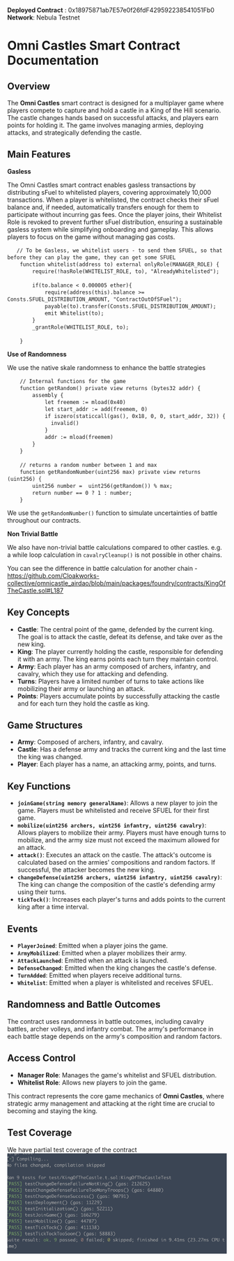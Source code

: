 **Deployed Contract** : 0x18975871ab7E57e0f26fdF429592238541051Fb0
**Network**: Nebula Testnet

# Omni Castles Smart Contract Documentation

## Overview
The **Omni Castles** smart contract is designed for a multiplayer game where players compete to capture and hold a castle in a King of the Hill scenario. The castle changes hands based on successful attacks, and players earn points for holding it. The game involves managing armies, deploying attacks, and strategically defending the castle.

## Main Features

**Gasless**

The Omni Castles smart contract enables gasless transactions by distributing sFuel to whitelisted players, covering approximately 10,000 transactions. When a player is whitelisted, the contract checks their sFuel balance and, if needed, automatically transfers enough for them to participate without incurring gas fees. Once the player joins, their Whitelist Role is revoked to prevent further sFuel distribution, ensuring a sustainable gasless system while simplifying onboarding and gameplay. This allows players to focus on the game without managing gas costs.

```solidity
   // To be Gasless, we whitelist users - to send them SFUEL, so that before they can play the game, they can get some SFUEL
    function whitelist(address to) external onlyRole(MANAGER_ROLE) {
        require(!hasRole(WHITELIST_ROLE, to), "AlreadyWhitelisted");

        if(to.balance < 0.000005 ether){
            require(address(this).balance >= Consts.SFUEL_DISTRIBUTION_AMOUNT, "ContractOutOfSFuel");
            payable(to).transfer(Consts.SFUEL_DISTRIBUTION_AMOUNT);
            emit Whitelist(to);
        }
        _grantRole(WHITELIST_ROLE, to);

    }
```


**Use of Randomness**

We use the native skale randomness to enhance the battle strategies

```solidity
    // Internal functions for the game
    function getRandom() private view returns (bytes32 addr) {
        assembly {
            let freemem := mload(0x40)
            let start_addr := add(freemem, 0)
            if iszero(staticcall(gas(), 0x18, 0, 0, start_addr, 32)) {
              invalid()
            }
            addr := mload(freemem)
        }
    }

    // returns a random number between 1 and max
    function getRandomNumber(uint256 max) private view returns (uint256) {
        uint256 number =  uint256(getRandom()) % max;
        return number == 0 ? 1 : number;
    }
 ```   

 We use the `getRandomNumber()` function to simulate uncertainties of battle throughout our contracts.


**Non Trivial Battle**

We also have non-trivial battle calculations compared to other castles.
e.g. a while loop calculation in `cavalryCleanup()` is not possible in other chains.

You can see the difference in battle calculation for another chain - https://github.com/Cloakworks-collective/omnicastle_airdao/blob/main/packages/foundry/contracts/KingOfTheCastle.sol#L187


## Key Concepts

- **Castle**: The central point of the game, defended by the current king. The goal is to attack the castle, defeat its defense, and take over as the new king.
- **King**: The player currently holding the castle, responsible for defending it with an army. The king earns points each turn they maintain control.
- **Army**: Each player has an army composed of archers, infantry, and cavalry, which they use for attacking and defending.
- **Turns**: Players have a limited number of turns to take actions like mobilizing their army or launching an attack.
- **Points**: Players accumulate points by successfully attacking the castle and for each turn they hold the castle as king.

## Game Structures

- **Army**: Composed of archers, infantry, and cavalry.
- **Castle**: Has a defense army and tracks the current king and the last time the king was changed.
- **Player**: Each player has a name, an attacking army, points, and turns.

## Key Functions

- **`joinGame(string memory generalName)`**: Allows a new player to join the game. Players must be whitelisted and receive SFUEL for their first game.
- **`mobilize(uint256 archers, uint256 infantry, uint256 cavalry)`**: Allows players to mobilize their army. Players must have enough turns to mobilize, and the army size must not exceed the maximum allowed for an attack.
- **`attack()`**: Executes an attack on the castle. The attack's outcome is calculated based on the armies' compositions and random factors. If successful, the attacker becomes the new king.
- **`changeDefense(uint256 archers, uint256 infantry, uint256 cavalry)`**: The king can change the composition of the castle's defending army using their turns.
- **`tickTock()`**: Increases each player's turns and adds points to the current king after a time interval.

## Events

- **`PlayerJoined`**: Emitted when a player joins the game.
- **`ArmyMobilized`**: Emitted when a player mobilizes their army.
- **`AttackLaunched`**: Emitted when an attack is launched.
- **`DefenseChanged`**: Emitted when the king changes the castle's defense.
- **`TurnAdded`**: Emitted when players receive additional turns.
- **`Whitelist`**: Emitted when a player is whitelisted and receives SFUEL.

## Randomness and Battle Outcomes

The contract uses randomness in battle outcomes, including cavalry battles, archer volleys, and infantry combat. The army's performance in each battle stage depends on the army's composition and random factors.

## Access Control

- **Manager Role**: Manages the game's whitelist and SFUEL distribution.
- **Whitelist Role**: Allows new players to join the game.

This contract represents the core game mechanics of **Omni Castles**, where strategic army management and attacking at the right time are crucial to becoming and staying the king.

## Test Coverage

We have partial test coverage of the contract 
![alt text](image.png)